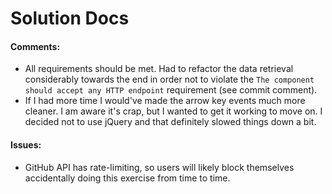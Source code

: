 # Solution Docs

<!-- You can include documentation, additional setup instructions, notes etc. here -->
#### Comments:
* All requirements should be met. Had to refactor the data retrieval considerably towards the end in order not to violate the `The component should accept any HTTP endpoint` requirement (see commit comment).
* If I had more time I would've made the arrow key events much more cleaner. I am aware it's crap, but I wanted to get it working to move on. I decided not to use jQuery and that definitely slowed things down a bit.

#### Issues:
* GitHub API has rate-limiting, so users will likely block themselves accidentally doing this exercise from time to time.